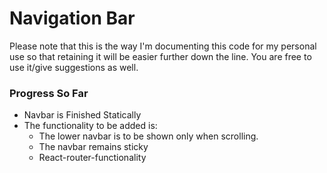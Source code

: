 # Navigation Bar

Please note that this is the way I'm documenting this code for my personal use so that retaining it will be easier further down the line. You are free to use it/give suggestions as well.

### Progress So Far

- Navbar is Finished Statically
- The functionality to be added is:
  - The lower navbar is to be shown only when scrolling.
  - The navbar remains sticky
  - React-router-functionality
